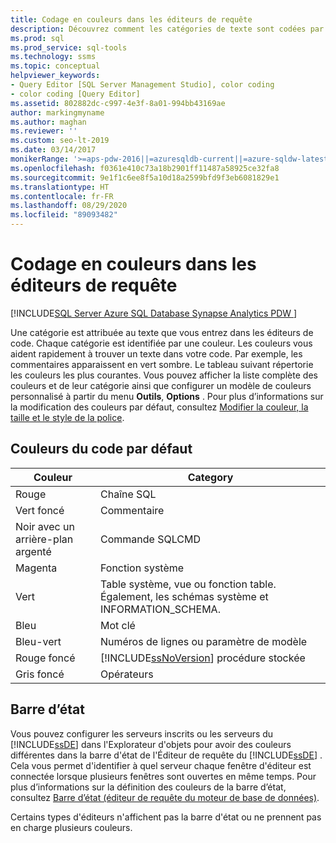 ```yaml
---
title: Codage en couleurs dans les éditeurs de requête
description: Découvrez comment les catégories de texte sont codées par couleur pour vous aider à trouver plus facilement un texte spécifique, et comment configurer un modèle de couleurs personnalisé.
ms.prod: sql
ms.prod_service: sql-tools
ms.technology: ssms
ms.topic: conceptual
helpviewer_keywords:
- Query Editor [SQL Server Management Studio], color coding
- color coding [Query Editor]
ms.assetid: 802882dc-c997-4e3f-8a01-994bb43169ae
author: markingmyname
ms.author: maghan
ms.reviewer: ''
ms.custom: seo-lt-2019
ms.date: 03/14/2017
monikerRange: '>=aps-pdw-2016||=azuresqldb-current||=azure-sqldw-latest||>=sql-server-2016||=sqlallproducts-allversions||>=sql-server-linux-2017||=azuresqldb-mi-current'
ms.openlocfilehash: f0361e410c73a18b2901ff11487a58925ce32fa8
ms.sourcegitcommit: 9e1f1c6ee8f5a10d18a2599bfd9f3eb6081829e1
ms.translationtype: HT
ms.contentlocale: fr-FR
ms.lasthandoff: 08/29/2020
ms.locfileid: "89093482"
---
```

# <a name="color-coding-in-query-editors"></a>Codage en couleurs dans les éditeurs de requête

[!INCLUDE[SQL Server Azure SQL Database Synapse Analytics PDW ](../../includes/applies-to-version/sql-asdb-asdbmi-asa-pdw.md)]

Une catégorie est attribuée au texte que vous entrez dans les éditeurs de code. Chaque catégorie est identifiée par une couleur. Les couleurs vous aident rapidement à trouver un texte dans votre code. Par exemple, les commentaires apparaissent en vert sombre. Le tableau suivant répertorie les couleurs les plus courantes. Vous pouvez afficher la liste complète des couleurs et de leur catégorie ainsi que configurer un modèle de couleurs personnalisé à partir du menu **Outils**, **Options** . Pour plus d’informations sur la modification des couleurs par défaut, consultez [Modifier la couleur, la taille et le style de la police](../../relational-databases/scripting/change-font-color-size-and-style.md).  
  
## <a name="default-code-colors"></a>Couleurs du code par défaut  
  
|Couleur|Category|  
|-----------|--------------|  
|Rouge|Chaîne SQL|  
|Vert foncé|Commentaire|  
|Noir avec un arrière-plan argenté|Commande SQLCMD|  
|Magenta|Fonction système|  
|Vert|Table système, vue ou fonction table. Également, les schémas système et INFORMATION_SCHEMA.|  
|Bleu|Mot clé|  
|Bleu-vert|Numéros de lignes ou paramètre de modèle|  
|Rouge foncé|[!INCLUDE[ssNoVersion](../../includes/ssnoversion-md.md)] procédure stockée|  
|Gris foncé|Opérateurs|  
  
## <a name="status-bar"></a>Barre d’état  
 Vous pouvez configurer les serveurs inscrits ou les serveurs du [!INCLUDE[ssDE](../../includes/ssde-md.md)] dans l'Explorateur d'objets pour avoir des couleurs différentes dans la barre d'état de l'Éditeur de requête du [!INCLUDE[ssDE](../../includes/ssde-md.md)] . Cela vous permet d'identifier à quel serveur chaque fenêtre d'éditeur est connectée lorsque plusieurs fenêtres sont ouvertes en même temps. Pour plus d’informations sur la définition des couleurs de la barre d’état, consultez [Barre d’état &#40;éditeur de requête du moteur de base de données&#41;](../../relational-databases/scripting/status-bar-database-engine-query-editor.md).  
  
 Certains types d'éditeurs n'affichent pas la barre d'état ou ne prennent pas en charge plusieurs couleurs.  
  
  
